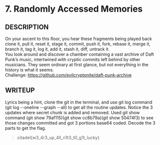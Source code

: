 # 7. Randomly Accessed Memories

  ## DESCRIPTION
  On your ascent to this floor, you hear these fragments being played back  
  clone it, pull it, reset it, stage it,
  commit, push it, fork, rebase it,
  merge it, branch it, tag it, log it,
  add it, stash it, diff, untrack it.  
  You look around and discover a chamber containing a vast archive of Daft Punk’s music, intertwined with cryptic commits left behind by other musicians. They seem ordinary at first glance, but not everything in the history is what it seems.  
  Challenge: https://github.com/evilcryptonite/daft-punk-archive
  ## WRITEUP
  Lyrics being a hint, clone the git in the terminal, and use git log command (git log --oneline --graph --all) to get all the routine updates. Notice the 3 updates where secret chunk is added and removed. Used git show command (git show 79af115)(git show cc8b79a)(git show 50474f3) to see those changes committed and got 3 portions base64 coded. Decode the 3 parts to get the flag.
 >citadel{w3_4r3_up_4ll_n1t3_t0_g1t_lucky}